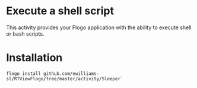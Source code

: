 # Execute a shell script
This activity provides your Flogo application with the ability to execute shell or bash scripts.

# Installation
```
flogo install github.com/ewilliams-sl/RTViewFlogo/tree/master/activity/Sleeper`



